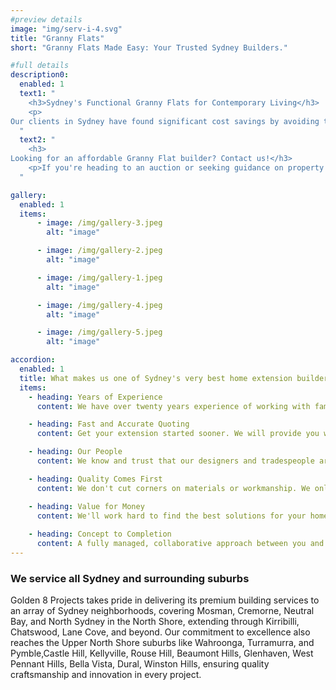 ```yaml
---
#preview details
image: "img/serv-i-4.svg"
title: "Granny Flats"
short: "Granny Flats Made Easy: Your Trusted Sydney Builders."

#full details
description0:
  enabled: 1
  text1: "
    <h3>Sydney's Functional Granny Flats for Contemporary Living</h3>
    <p>
Our clients in Sydney have found significant cost savings by avoiding the conventional 'Conveyor Belt' procedure and directly engaging with us, the source. Skip the intermediary and connect directly with the experts who handle the daily design, approval, and construction of Granny Flats. In New South Wales, we stand out as the exclusive provider offering clear and comprehensive Turn-Key Build Prices for every Australian. Choose confidence by partnering with the professionals actively involved in the construction process.</p>
  "
  text2: "
    <h3>
Looking for an affordable Granny Flat builder? Contact us!</h3>
    <p>If you're heading to an auction or seeking guidance on property approval, simply reach out via phone or email. Utilizing our Builders Portal, we'll analyze your land layout, available space, and floor space ratios to determine Granny Flat approval and identify potential issues. Our property appraisal includes expert advice on optimizing privacy and separation for your new project. Beginning with a thorough on-site survey, we'll provide insights on sewer connection, storm-water drainage, and power. Subsequently, we'll handle plan preparation, engineering, and provide a quote from our budget-friendly Turn-Key Build Packages.</p>
  "

gallery: 
  enabled: 1
  items:
      - image: /img/gallery-3.jpeg
        alt: "image"

      - image: /img/gallery-2.jpeg
        alt: "image"

      - image: /img/gallery-1.jpeg
        alt: "image"

      - image: /img/gallery-4.jpeg
        alt: "image"

      - image: /img/gallery-5.jpeg
        alt: "image"          

accordion:
  enabled: 1
  title: What makes us one of Sydney's very best home extension builders?
  items:
    - heading: Years of Experience
      content: We have over twenty years experience of working with families to find the best and most attractive options for their homes.

    - heading: Fast and Accurate Quoting
      content: Get your extension started sooner. We will provide you with an accurate quote and concept designs within weeks of our first meeting.

    - heading: Our People
      content: We know and trust that our designers and tradespeople are capable of a high standard of workmanship.

    - heading: Quality Comes First
      content: We don't cut corners on materials or workmanship. We only source materials from leading suppliers, recognised to meet industry standards.

    - heading: Value for Money
      content: We'll work hard to find the best solutions for your home at the best value.
    
    - heading: Concept to Completion
      content: A fully managed, collaborative approach between you and our design and building teams will ensure a smoother process with minimal disruption to your family's busy life.
---
```


### We service all Sydney and surrounding suburbs

Golden 8 Projects takes pride in delivering its premium building services to an array of Sydney neighborhoods, covering Mosman, Cremorne, Neutral Bay, and North Sydney in the North Shore, extending through Kirribilli, Chatswood, Lane Cove, and beyond. Our commitment to excellence also reaches the Upper North Shore suburbs like Wahroonga, Turramurra, and Pymble,Castle Hill, Kellyville, Rouse Hill, Beaumont Hills, Glenhaven, West Pennant Hills, Bella Vista, Dural, Winston Hills, ensuring quality craftsmanship and innovation in every project.
